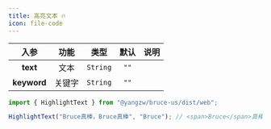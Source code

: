 ```yaml
---
title: 高亮文本 🔥
icon: file-code
---
```


入参|功能|类型|默认|说明
:-:|:-:|:-:|:-:|-
**text**|文本|`String`|`""`
**keyword**|关键字|`String`|`""`

```js
import { HighlightText } from "@yangzw/bruce-us/dist/web";

HighlightText("Bruce真棒，Bruce真棒", "Bruce"); // <span>Bruce</span>真棒，<span>Bruce</span>真棒
```